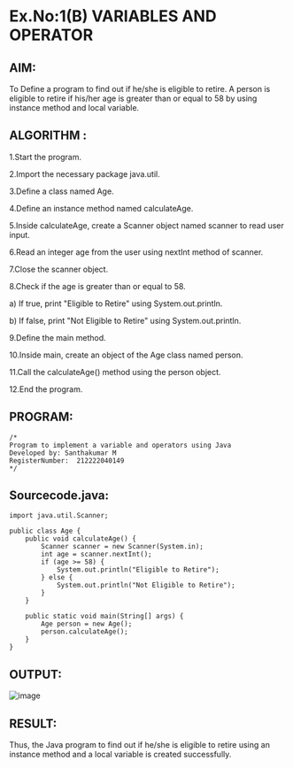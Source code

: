 # Ex.No:1(B) VARIABLES AND OPERATOR

## AIM:
To Define a program to find out if he/she is eligible to retire. A person is eligible to retire if his/her age is greater than or equal to 58 by using instance method and local variable. 
## ALGORITHM :
1.Start the program.

2.Import the necessary package java.util.

3.Define a class named Age.

4.Define an instance method named calculateAge.

5.Inside calculateAge, create a Scanner object named scanner to read user input.

6.Read an integer age from the user using nextInt method of scanner.

7.Close the scanner object.

8.Check if the age is greater than or equal to 58.

 a) If true, print "Eligible to Retire" using System.out.println.
 
 b) If false, print "Not Eligible to Retire" using System.out.println.
 
9.Define the main method.

10.Inside main, create an object of the Age class named person.

11.Call the calculateAge() method using the person object.

12.End the program.





## PROGRAM:
 ```
/*
Program to implement a variable and operators using Java
Developed by: Santhakumar M
RegisterNumber:  212222040149
*/
```

## Sourcecode.java:
```
import java.util.Scanner;

public class Age {
    public void calculateAge() {
        Scanner scanner = new Scanner(System.in);
        int age = scanner.nextInt();
        if (age >= 58) {
            System.out.println("Eligible to Retire");
        } else {
            System.out.println("Not Eligible to Retire");
        }
    }

    public static void main(String[] args) {
        Age person = new Age();
        person.calculateAge();
    }
}
```

## OUTPUT:
![image](https://github.com/user-attachments/assets/d117b107-56e1-486e-b7ce-0fe96d2251ce)

## RESULT:
Thus, the Java program to find out if he/she is eligible to retire using an instance method and a local variable is created successfully.
